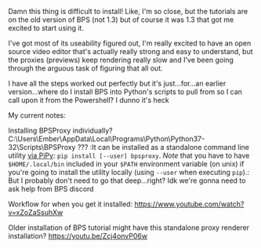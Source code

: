 Damn this thing is difficult to install! Like, I'm so close, but the tutorials are on the old version of BPS (not 1.3) but of course it was 1.3 that got me excited to start using it.

I've got most of its useability figured out, I'm really excited to have an open source video editor that's actually really strong and easy to understand, but the proxies (previews) keep rendering really slow and I've been going through the arguous task of figuring that all out.

I have all the steps worked out perfectly but it's just...for...an earlier version...where do I install BPS into Python's scripts to pull from so I can call upon it from the Powershell? I dunno it's heck

My current notes:

Installing BPSProxy individually?
C:\Users\Ember\AppData\Local\Programs\Python\Python37-32\Scripts\BPSProxy ???
:It can be installed as a standalone command line utility [via PiPy](https://pypi.org/project/bpsproxy/): `pip install [--user] bpsproxy`. *Note* that you have to have `$HOME/.local/bin` included in your `$PATH` environment variable (on unix) if you're going to install the utility locally (using `--user` when executing `pip`).:
But I probably don't need to go that deep...right? Idk we're gonna need to ask help from BPS discord

Workflow for when you get it installed:
https://www.youtube.com/watch?v=xZoZaSsuhXw

Older installation of BPS tutorial might have this standalone proxy renderer installation? https://youtu.be/Zcj4onvP06w
